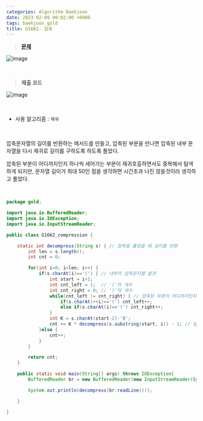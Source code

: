 ```yaml
---
categories: Algorithm Baekjoon
date: 2023-02-09 00:02:00 +0900
tags: baekjoon_gold
title: G1662. 압축
---
```


> **[문제](https://www.acmicpc.net/problem/1662)**

![image](https://user-images.githubusercontent.com/80896077/217849241-499ec5e1-dd4c-48e3-ae22-8f1832711ffc.png)

<br>

> **제출 코드**

![image](https://user-images.githubusercontent.com/80896077/217849277-18c558b2-c2af-4e2a-8cfe-c0ef2f1608fa.png)

<br>

- 사용 알고리즘 : `재귀`

<br>

압축문자열의 길이를 반환하는 메서드를 만들고, 압축된 부분을 만나면 압축된 내부 문자열을 다시 재귀로 길이를 구하도록 하도록 풀었다.

압축된 부분이 어디까지인지 하나씩 세어가는 부분이 재귀호출하면서도 중복해서 탐색하게 되지만, 문자열 길이가 최대 50인 점을 생각하면 시간초과 나진 않을것이라 생각하고 풀었다.

<br>

```java
package gold;

import java.io.BufferedReader;
import java.io.IOException;
import java.io.InputStreamReader;

public class G1662_compression {

	static int decompress(String s) { // 압축을 풀었을 때 길이를 반환
		int len = s.length();
		int cnt = 0;

		for(int i=0; i<len; i++) {
			if(s.charAt(i)=='(') { // 내부의 압축문자열 발견
				int start = i+1;
				int cnt_left = 1;  // '('의 개수
				int cnt_right = 0; // ')'의 개수
				while(cnt_left != cnt_right) { // 압축된 부분이 어디까지인지 인덱스 찾기 (가장 외부 괄호 기준)
					if(s.charAt(++i)=='(') cnt_left++;
					else if(s.charAt(i)==')') cnt_right++;
				}
				int K = s.charAt(start-2)-'0';
				cnt += K * decompress(s.substring(start, i)) - 1; // 앞전에 cnt올려줬던거 하나 빼주기
			}else {
				cnt++;
			}
		}

		return cnt;
	}

	public static void main(String[] args) throws IOException{
		BufferedReader br = new BufferedReader(new InputStreamReader(System.in));

		System.out.println(decompress(br.readLine()));

	}

}
```
